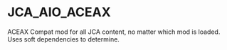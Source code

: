 # JCA_AIO_ACEAX
ACEAX Compat mod for all JCA content, no matter which mod is loaded. Uses soft dependencies to determine.
